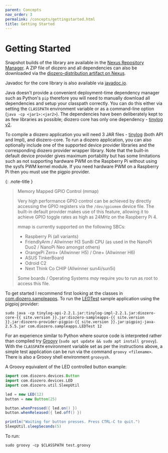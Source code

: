 ```yaml
---
parent: Concepts
nav_order: 3
permalink: /concepts/gettingstarted.html
title: Getting Started
---
```


# Getting Started

Snapshot builds of the library are available in the [Nexus Repository Manager](https://oss.sonatype.org/index.html#nexus-search;gav~com.diozero~~~~).
A ZIP file of diozero and all dependencies can also be downloaded via the [diozero-distribution artifact on Nexus](https://oss.sonatype.org/index.html#nexus-search;gav~com.diozero~diozero-distribution~~~~kw,versionexpand).

Javadoc for the core library is also available via [javadoc.io](http://www.javadoc.io/doc/com.diozero/diozero-core/). 

Java doesn't provide a convenient deployment-time dependency manager 
such as Python's `pip` therefore you will need to manually download all dependencies 
and setup your classpath correctly. You can do this either via setting the `CLASSPATH` 
environment variable or as a command-line option (`java -cp <jar1>:<jar2>`). 
The dependencies have been deliberately kept to as few libraries as possible;
diozero core has only one dependency - [tinylog v2](http://www.tinylog.org).

To compile a diozero application you will need 3 JAR files - [tinylog](http://www.tinylog.org/)
(both API and Impl), and diozero-core. 
To run a diozero application, you can also optionally include one of the supported device provider 
libraries and the corresponding diozero provider wrapper library. Note that the built-in default
device provider gives maximum portability but has some limitations such as not supporting hardware
PWM on the Raspberry Pi without using the sysfs PWM kernel module.
If you need hardware PWM on a Raspberry Pi then you must use the pigpio provider.

{: .note-title }
> Memory Mapped GPIO Control (mmap)
>
> Very high performance GPIO control can be achieved by directly accessing the GPIO registers via
> the `/dev/gpiomem` device file.
> The built-in default provider makes use of this feature, allowing it to achieve GPIO toggle
> rates as high as 24MHz on the Raspberry Pi 4.
> 
> mmap is currently supported on the following SBCs:
>
> * Raspberry Pi (all variants)
> * FriendlyArm / Allwinner H3 Sun8i CPU (as used in the NanoPi Duo2 / NanoPi Neo amongst others)
> * OrangePi Zero+ (Allwinner H5) / One+ (Allwinner H6)
> * ASUS TinkerBoard
> * Odroid C2
> * Next Think Co CHIP (Allwinner sun4i/sun5i)
>
> Some boards / Operating Systems _may_ require you to run as root to access this file.

To get started I recommend first looking at the classes in 
[com.diozero.sampleapps](https://github.com/mattjlewis/diozero/blob/master/diozero-sampleapps/src/main/java/com/diozero/sampleapps/). 
To run the [LEDTest](https://github.com/mattjlewis/diozero/blob/master/diozero-sampleapps/src/main/java/com/diozero/sampleapps/LEDTest.java) 
sample application using the pigpioj provider:

```shell
sudo java -cp tinylog-api-2.2.1.jar:tinylog-impl-2.2.1.jar:diozero-core-{{ site.version }}.jar:diozero-sampleapps-{{ site.version }}.jar:diozero-provider-pigpio-{{ site.version }}.jar:pigpioj-java-2.5.5.jar com.diozero.sampleapps.LEDTest 12
```

For an experience similar to Python where source code is interpreted rather than compiled try 
[Groovy](http://www.groovy-lang.org/) (`sudo apt update && sudo apt install groovy`). 
With the `CLASSPATH` environment variable set as per the instructions above, a simple test 
application can be run via the command `groovy <filename>`. There is also a Groovy shell environment `groovysh`.

A Groovy equivalent of the LED controlled button example:

```groovy
import com.diozero.devices.Button
import com.diozero.devices.LED
import com.diozero.util.SleepUtil

led = new LED(12)
button = new Button(25)

button.whenPressed({ led.on() })
button.whenReleased({ led.off() })

println("Waiting for button presses. Press CTRL-C to quit.")
SleepUtil.sleepSeconds(5)
```

To run:

```shell
sudo groovy -cp $CLASSPATH test.groovy
```
